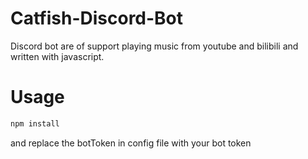 # Catfish-Discord-Bot

Discord bot are of support playing music from youtube and bilibili and written with javascript.

# Usage

```bash
npm install
```

and replace the botToken in config file with your bot token
